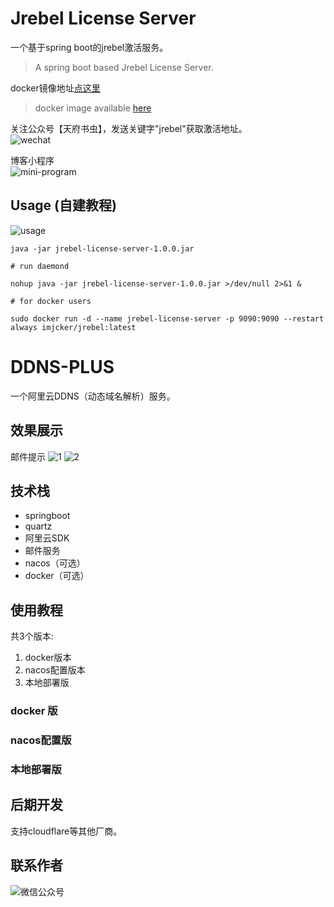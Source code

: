 # Jrebel License Server
一个基于spring boot的jrebel激活服务。  
> A spring boot based Jrebel License Server.  

docker镜像地址[点这里](https://hub.docker.com/repository/docker/imjcker/jrebel)  
> docker image available [here](https://hub.docker.com/repository/docker/imjcker/jrebel)

关注公众号【天府书虫】，发送关键字"jrebel"获取激活地址。  
![wechat](/docs/wechat.jpg)

博客小程序  
![mini-program](/docs/mini-program.jpg)

## Usage (自建教程)
![usage](/docs/usage.png)
```shell script
java -jar jrebel-license-server-1.0.0.jar 

# run daemond

nohup java -jar jrebel-license-server-1.0.0.jar >/dev/null 2>&1 &

# for docker users

sudo docker run -d --name jrebel-license-server -p 9090:9090 --restart always imjcker/jrebel:latest

```

[license]: https://www.apache.org/licenses/LICENSE-2.0



# DDNS-PLUS
一个阿里云DDNS（动态域名解析）服务。

## 效果展示
邮件提示
![1](/docs/ddns-email-1.png)
![2](/docs/ddns-email-2.png)
## 技术栈
* springboot
* quartz
* 阿里云SDK
* 邮件服务
* nacos（可选）
* docker（可选）

## 使用教程
共3个版本: 
1. docker版本
2. nacos配置版本
3. 本地部署版

### docker 版

### nacos配置版

### 本地部署版

## 后期开发
支持cloudflare等其他厂商。

## 联系作者
![微信公众号](/docs/java-pro.jpg)

